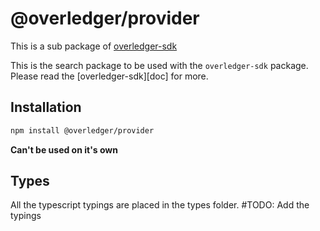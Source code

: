 # @overledger/provider

This is a sub package of [overledger-sdk][repo]

This is the search package to be used with the `overledger-sdk` package. Please read the [overledger-sdk][doc] for more.

## Installation

```bash
npm install @overledger/provider
```

**Can't be used on it's own**

## Types 

All the typescript typings are placed in the types folder. 
#TODO: Add the typings

[docs]: https://github.com/quantnetwork/overledger-sdk-javascript/blob/master/README.md
[repo]: https://github.com/quantnetwork/overledger-sdk-javascript
